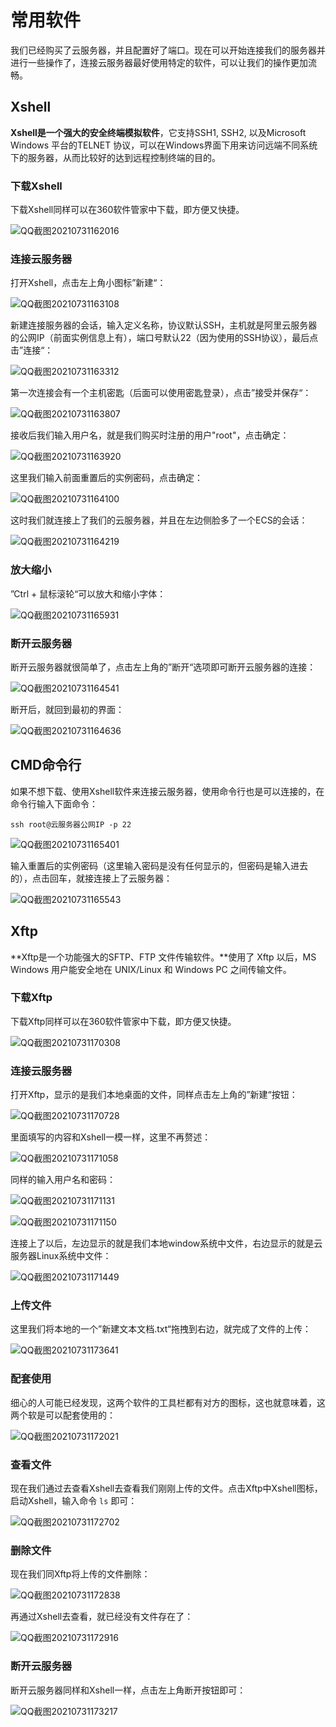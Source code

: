 # 常用软件

我们已经购买了云服务器，并且配置好了端口。现在可以开始连接我们的服务器并进行一些操作了，连接云服务器最好使用特定的软件，可以让我们的操作更加流畅。

## Xshell

**Xshell是一个强大的安全终端模拟软件**，它支持SSH1, SSH2, 以及Microsoft Windows 平台的TELNET 协议，可以在Windows界面下用来访问远端不同系统下的服务器，从而比较好的达到远程控制终端的目的。

### 下载Xshell

下载Xshell同样可以在360软件管家中下载，即方便又快捷。

![QQ截图20210731162016](Image/QQ截图20210731162016.png)

### 连接云服务器

打开Xshell，点击左上角小图标”新建“：

![QQ截图20210731163108](Image/QQ截图20210731163108.png)

新建连接服务器的会话，输入定义名称，协议默认SSH，主机就是阿里云服务器的公网IP（前面实例信息上有），端口号默认22（因为使用的SSH协议），最后点击”连接“：

![QQ截图20210731163312](Image/QQ截图20210731163312.png)

第一次连接会有一个主机密匙（后面可以使用密匙登录），点击”接受并保存“：

![QQ截图20210731163807](Image/QQ截图20210731163807.png)

接收后我们输入用户名，就是我们购买时注册的用户"root"，点击确定：

![QQ截图20210731163920](Image/QQ截图20210731163920.png)

这里我们输入前面重置后的实例密码，点击确定：

![QQ截图20210731164100](Image/QQ截图20210731164100.png)

这时我们就连接上了我们的云服务器，并且在左边侧脸多了一个ECS的会话：

![QQ截图20210731164219](Image/QQ截图20210731164219.png)

### 放大缩小

”Ctrl + 鼠标滚轮“可以放大和缩小字体：

![QQ截图20210731165931](Image/QQ截图20210731165931.png)

### 断开云服务器

断开云服务器就很简单了，点击左上角的”断开“选项即可断开云服务器的连接：

![QQ截图20210731164541](Image/QQ截图20210731164541.png)

断开后，就回到最初的界面：

![QQ截图20210731164636](Image/QQ截图20210731164636.png)

## CMD命令行

如果不想下载、使用Xshell软件来连接云服务器，使用命令行也是可以连接的，在命令行输入下面命令：

```
ssh root@云服务器公网IP -p 22
```

![QQ截图20210731165401](Image/QQ截图20210731165401.png)

输入重置后的实例密码（这里输入密码是没有任何显示的，但密码是输入进去的），点击回车，就接连接上了云服务器：

![QQ截图20210731165543](Image/QQ截图20210731165543.png)

## Xftp

**Xftp是一个功能强大的SFTP、FTP 文件传输软件。**使用了 Xftp 以后，MS Windows 用户能安全地在 UNIX/Linux 和 Windows PC 之间传输文件。

### 下载Xftp

下载Xftp同样可以在360软件管家中下载，即方便又快捷。

![QQ截图20210731170308](Image/QQ截图20210731170308.png)

### 连接云服务器

打开Xftp，显示的是我们本地桌面的文件，同样点击左上角的”新建“按钮：

![QQ截图20210731170728](Image/QQ截图20210731170728.png)

里面填写的内容和Xshell一模一样，这里不再赘述：

![QQ截图20210731171058](Image/QQ截图20210731171058.png)

同样的输入用户名和密码：

![QQ截图20210731171131](Image/QQ截图20210731171131.png)

![QQ截图20210731171150](Image/QQ截图20210731171150.png)

连接上了以后，左边显示的就是我们本地window系统中文件，右边显示的就是云服务器Linux系统中文件：

![QQ截图20210731171449](Image/QQ截图20210731171449.png)

### 上传文件

这里我们将本地的一个”新建文本文档.txt“拖拽到右边，就完成了文件的上传：

![QQ截图20210731173641](Image/QQ截图20210731173641.png)

### 配套使用

细心的人可能已经发现，这两个软件的工具栏都有对方的图标，这也就意味着，这两个软是可以配套使用的：

![QQ截图20210731172021](Image/QQ截图20210731172021.png)

### 查看文件

现在我们通过去查看Xshell去查看我们刚刚上传的文件。点击Xftp中Xshell图标，启动Xshell，输入命令 `ls` 即可：

![QQ截图20210731172702](Image/QQ截图20210731172702.png)

### 删除文件

现在我们同Xftp将上传的文件删除：

![QQ截图20210731172838](Image/QQ截图20210731172838.png)

再通过Xshell去查看，就已经没有文件存在了：

![QQ截图20210731172916](Image/QQ截图20210731172916.png)

### 断开云服务器

断开云服务器同样和Xshell一样，点击左上角断开按钮即可：

![QQ截图20210731173217](Image/QQ截图20210731173217.png)
